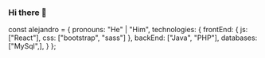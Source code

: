 ### Hi there 👋

const alejandro = {
    pronouns: "He" | "Him",
    technologies: {
        frontEnd: {
            js: ["React"],
            css: ["bootstrap", "sass"]
        },
        backEnd: ["Java", "PHP"],
        databases: ["MySql",],
    }
};

<!--
**alejandrotevez/alejandrotevez** is a ✨ _special_ ✨ repository because its `README.md` (this file) appears on your GitHub profile.

Here are some ideas to get you started:

- 🔭 I’m currently working on ...
- 🌱 I’m currently learning ...
- 👯 I’m looking to collaborate on ...
- 🤔 I’m looking for help with ...
- 💬 Ask me about ...
- 📫 How to reach me: ...
- 😄 Pronouns: ...
- ⚡ Fun fact: ...
-->
